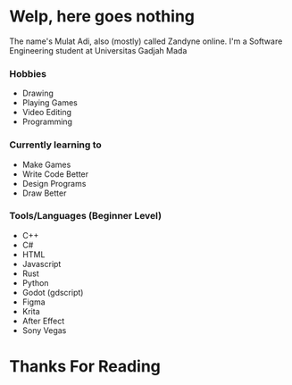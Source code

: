# Welp, here goes nothing
The name's Mulat Adi, also (mostly) called Zandyne online. 
I'm a Software Engineering student at Universitas Gadjah Mada
### Hobbies
- Drawing
- Playing Games
- Video Editing
- Programming
### Currently learning to
- Make Games
- Write Code Better
- Design Programs
- Draw Better
### Tools/Languages (Beginner Level)
- C++
- C#
- HTML
- Javascript
- Rust
- Python
- Godot (gdscript)
- Figma
- Krita
- After Effect
- Sony Vegas
# Thanks For Reading
